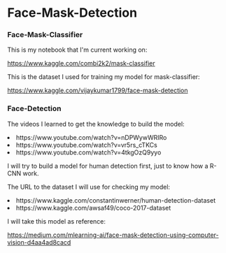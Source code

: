 # Face-Mask-Detection

### Face-Mask-Classifier
This is my notebook that I'm current working on:

https://www.kaggle.com/combi2k2/mask-classifier

This is the dataset I used for training my model for mask-classifier:

https://www.kaggle.com/vijaykumar1799/face-mask-detection

### Face-Detection
The videos I learned to get the knowledge to build the model:
<li> https://www.youtube.com/watch?v=nDPWywWRIRo</li>
<li> https://www.youtube.com/watch?v=vr5rs_cTKCs</li>
<li> https://www.youtube.com/watch?v=4tkgOzQ9yyo</li>

I will try to build a model for human detection first, just to know how a R-CNN work.

The URL to the dataset I will use for checking my model:

<li> https://www.kaggle.com/constantinwerner/human-detection-dataset </li>
<li> https://www.kaggle.com/awsaf49/coco-2017-dataset </li>

I will take this model as reference:

https://medium.com/mlearning-ai/face-mask-detection-using-computer-vision-d4aa4ad8cacd